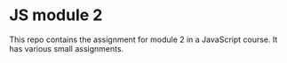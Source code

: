 # JS module 2
This repo contains the assignment for module 2 in a JavaScript course.
It has various small assignments.